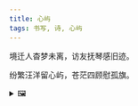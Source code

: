 ```yaml
---
title: 心屿
tags: 书写, 诗, 心屿
---
```


境迁人杳梦未离，访友抚琴感旧迹。

纷繁汪洋留心屿，苍茫四顾慰孤旗。

<details><summary>🖼️</summary>

![](writings/images/2015-04-04-19-12-xin-yu.JPG)

</details>


